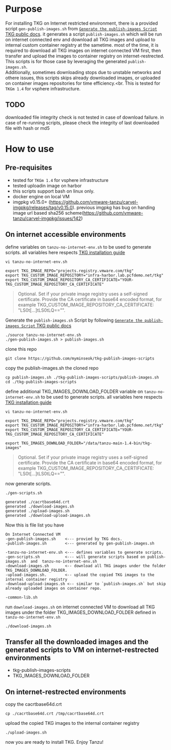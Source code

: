 # Purpose
For installing TKG on Internet restricted environment, there is a provided script `gen-publish-images.sh` from [`Generate the publish-images Script` TKG public docs](https://docs.vmware.com/en/VMware-Tanzu-Kubernetes-Grid/1.4/vmware-tanzu-kubernetes-grid-14/GUID-mgmt-clusters-airgapped-environments.html). it generates a script `publish-images.sh` which will be run on internet connected env and download all TKG images and upload to internal custom container registry at the sametime. most of the time, it is required to download all TKG images on internet connected VM first, then transfer and upload the images to container registry on internet-restrected. <br>
This scripts is for those case by leveraging the generated `publish-images.sh`.<br>
Additionally, sometimes downloading stops due to unstable networks and othere issues, this scripts skips already downloaded images, or uploaded on container images repositories for time efficiency.<br.
This is tested for `TKGm 1.4` for vsphere infrastructure.


## TODO
downloaded file integrity check is not tested in case of download failure. in case of re-running scripts, please check the integrity of last downloaded file with hash or md5<br>

# How to use

## Pre-requisites
- tested for `TKGm 1.4` for vsphere infrastructure
- tested uploadin image on harbor
- this scripts support bash on linux only.
- docker engine on local VM
- imgpkg v0.15.0+ (https://github.com/vmware-tanzu/carvel-imgpkg/releases/tag/v0.15.0). previous imgpkg has bug on handing image url based sha256 scheme(https://github.com/vmware-tanzu/carvel-imgpkg/issues/142)

## On  internet accessible environments 

define variables on `tanzu-no-internet-env.sh` to be used to generate scripts. all variables here respects [TKG installation guide](https://docs.vmware.com/en/VMware-Tanzu-Kubernetes-Grid/1.3/vmware-tanzu-kubernetes-grid-13/GUID-tanzu-config-reference.html#private-image-repository-configuration-8)
```
vi tanzu-no-internet-env.sh

export TKG_IMAGE_REPO="projects.registry.vmware.com/tkg"
export TKG_CUSTOM_IMAGE_REPOSITORY="infra-harbor.lab.pcfdemo.net/tkg"
export TKG_CUSTOM_IMAGE_REPOSITORY_CA_CERTIFICATE="YOUR-TKG_CUSTOM_IMAGE_REPOSITORY_CA_CERTIFICATE"
```
> Optional. Set if your private image registry uses a self-signed certificate. Provide the CA certificate in base64 encoded format, for example TKG_CUSTOM_IMAGE_REPOSITORY_CA_CERTIFICATE: "LS0t[...]tLS0tLQ=="".

Generate the `publish-images.sh` Script by following [`Generate the publish-images Script` TKG public docs](https://docs.vmware.com/en/VMware-Tanzu-Kubernetes-Grid/1.4/vmware-tanzu-kubernetes-grid-14/GUID-mgmt-clusters-airgapped-environments.html)

```
./source tanzu-no-internet-env.sh
./gen-publish-images.sh > publish-images.sh
```


clone this repo
```
git clone https://github.com/myminseok/tkg-publish-images-scripts
```

copy the publish-images.sh the cloned repo

```
cp publish-images.sh ./tkg-publish-images-scripts/publish-images.sh
cd ./tkg-publish-images-scripts
```

define additional TKG_IMAGES_DOWNLOAD_FOLDER variable on `tanzu-no-internet-env.sh` to be used to generate scripts. all variables here respects [TKG installation guide](https://docs.vmware.com/en/VMware-Tanzu-Kubernetes-Grid/1.3/vmware-tanzu-kubernetes-grid-13/GUID-tanzu-config-reference.html#private-image-repository-configuration-8)
```
vi tanzu-no-internet-env.sh

export TKG_IMAGE_REPO="projects.registry.vmware.com/tkg"
export TKG_CUSTOM_IMAGE_REPOSITORY="infra-harbor.lab.pcfdemo.net/tkg"
export TKG_CUSTOM_IMAGE_REPOSITORY_CA_CERTIFICATE="YOUR-TKG_CUSTOM_IMAGE_REPOSITORY_CA_CERTIFICATE"

export TKG_IMAGES_DOWNLOAD_FOLDER="/data/tanzu-main-1.4-bin/tkg-images"
```
> Optional. Set if your private image registry uses a self-signed certificate. Provide the CA certificate in base64 encoded format, for example TKG_CUSTOM_IMAGE_REPOSITORY_CA_CERTIFICATE: "LS0t[...]tLS0tLQ=="".

now generate scripts.
```
./gen-scripts.sh

generated ./cacrtbase64d.crt
generated ./download-images.sh
generated ./upload-images.sh
generated ./download-upload-images.sh

```
Now this is file list you have

```
On Internet Connected VM
-gen-publish-images.sh    <--- provied by TKG docs.
-publish-images.sh        <--- generated by gen-publish-images.sh

-tanzu-no-internet-env.sh <--- defines variables to generate scripts.
-gen-scripts.sh           <--- will generate scripts based on publish-images.sh  and  tanzu-no-internet-env.sh 
-download-images.sh       <-- download all TKG images under the folder TKG_IMAGES_DOWNLOAD_FOLDER. 
-upload-images.sh.        <-- upload the copied TKG images to the internal container registry
-download-upload-images.sh <-- similar to `publish-images.sh` but skip already uploaded images on container repo.

-common-lib.sh

```


run  `download-images.sh` on internet connected VM to download all TKG images under the folder TKG_IMAGES_DOWNLOAD_FOLDER defined in `tanzu-no-internet-env.sh` 
```
./download-images.sh
```


## Transfer all the downloaded images and the generated scripts to VM on  internet-restrected environments 
- tkg-publish-images-scripts
- TKG_IMAGES_DOWNLOAD_FOLDER

## On internet-restrected environments 
copy the cacrtbase64d.crt 
```
cp ./cacrtbase64d.crt /tmp/cacrtbase64d.crt
```

upload the copied TKG images to the internal container registry
```
./upload-images.sh
```
now you are ready to install TKG. Enjoy Tanzu!
